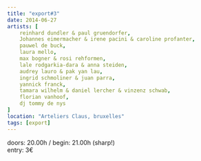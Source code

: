 ```yaml
---
title: "export#3"
date: 2014-06-27
artists: [
    reinhard dundler & paul gruendorfer,
    Johannes eimermacher & irene pacini & caroline profanter,
    pauwel de buck,
    laura mello,
    max bogner & rosi rehformen,
    lale rodgarkia-dara & anna steiden,
    audrey lauro & pak yan lau,
    ingrid schmoliner & juan parra,
    yannick franck,
    tamara wilhelm & daniel lercher & vinzenz schwab,
    florian vanhoof,
    dj tommy de nys
]
location: "Arteliers Claus, bruxelles"
tags: [export]
---
```

doors: 20.00h / begin: 21.00h (sharp!)  
entry: 3€
